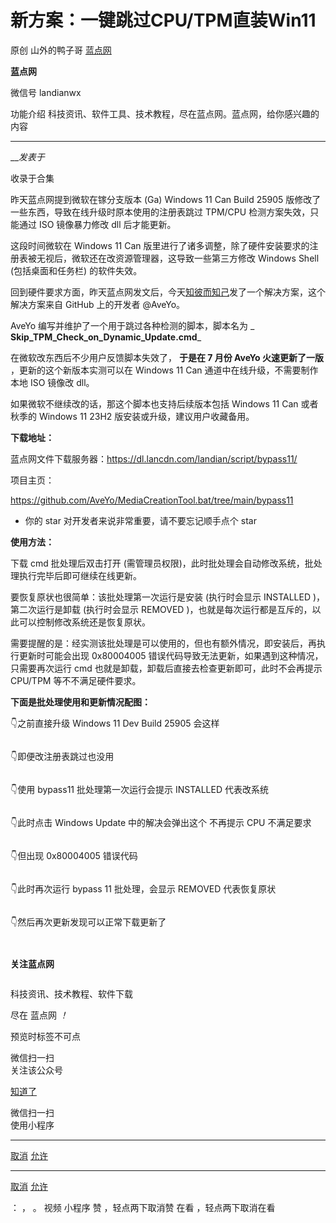 #  新方案：一键跳过CPU/TPM直装Win11

原创 山外的鸭子哥  [ 蓝点网 ](javascript:void\(0\);)

**蓝点网** ![]()

微信号 landianwx

功能介绍 科技资讯、软件工具、技术教程，尽在蓝点网。蓝点网，给你感兴趣的内容

____

___发表于_

收录于合集

昨天蓝点网提到微软在镓分支版本 (Ga) Windows 11 Can Build 25905 版修改了一些东西，导致在线升级时原本使用的注册表跳过
TPM/CPU 检测方案失效，只能通过 ISO 镜像暴力修改 dll 后才能更新。

这段时间微软在 Windows 11 Can 版里进行了诸多调整，除了硬件安装要求的注册表被无视后，微软还在改资源管理器，这导致一些第三方修改
Windows Shell (包括桌面和任务栏) 的软件失效。

回到硬件要求方面，昨天蓝点网发文后，今天[知彼而知己](https://mp.weixin.qq.com/s?__biz=MzA3Nzg3NjYxOQ==&mid=2448168662&idx=1&sn=60b10bfc02196dad43ac539a1a10f859&scene=21#wechat_redirect)发了一个解决方案，这个解决方案来自
GitHub 上的开发者 @AveYo。

AveYo 编写并维护了一个用于跳过各种检测的脚本，脚本名为  _ **Skip_TPM_Check_on_Dynamic_Update.cmd**_

在微软改东西后不少用户反馈脚本失效了， **于是在 7 月份 AveYo 火速更新了一版** ，更新的这个新版本实测可以在 Windows 11 Can
通道中在线升级，不需要制作本地 ISO 镜像改 dll。

如果微软不继续改的话，那这个脚本也支持后续版本包括 Windows 11 Can 或者秋季的 Windows 11 23H2
版安装或升级，建议用户收藏备用。

 **下载地址：**

蓝点网文件下载服务器：https://dl.lancdn.com/landian/script/bypass11/

项目主页：

https://github.com/AveYo/MediaCreationTool.bat/tree/main/bypass11

* 你的 star 对开发者来说非常重要，请不要忘记顺手点个 star

 **使用方法：**

下载 cmd 批处理后双击打开 (需管理员权限)，此时批处理会自动修改系统，批处理执行完毕后即可继续在线更新。

要恢复原状也很简单：该批处理第一次运行是安装 (执行时会显示 INSTALLED )，第二次运行是卸载 (执行时会显示 REMOVED
)，也就是每次运行都是互斥的，以此可以控制修改系统还是恢复原状。

需要提醒的是：经实测该批处理是可以使用的，但也有额外情况，即安装后，再执行更新时可能会出现 0x80004005
错误代码导致无法更新，如果遇到这种情况，只需要再次运行 cmd 也就是卸载，卸载后直接去检查更新即可，此时不会再提示 CPU/TPM 等不不满足硬件要求。

 **下面是批处理使用和更新情况配图：**

👇之前直接升级 Windows 11 Dev Build 25905 会这样

![]()

👇即便改注册表跳过也没用

![]()

👇使用 bypass11 批处理第一次运行会提示 INSTALLED 代表改系统

![]()

👇此时点击 Windows Update 中的解决会弹出这个 不再提示 CPU 不满足要求

![]()

👇但出现 0x80004005 错误代码

![]()

👇此时再次运行 bypass 11 批处理，会显示 REMOVED 代表恢复原状

![]()

👇然后再次更新发现可以正常下载更新了

![]()

![]()![]()

 **关注蓝点网**

  
![]()

科技资讯、技术教程、软件下载  

尽在 蓝点网 _！_

预览时标签不可点

微信扫一扫  
关注该公众号

[知道了](javascript:;)

微信扫一扫  
使用小程序

****

[取消](javascript:void\(0\);) [允许](javascript:void\(0\);)

****

[取消](javascript:void\(0\);) [允许](javascript:void\(0\);)

： ， 。   视频 小程序 赞 ，轻点两下取消赞 在看 ，轻点两下取消在看


